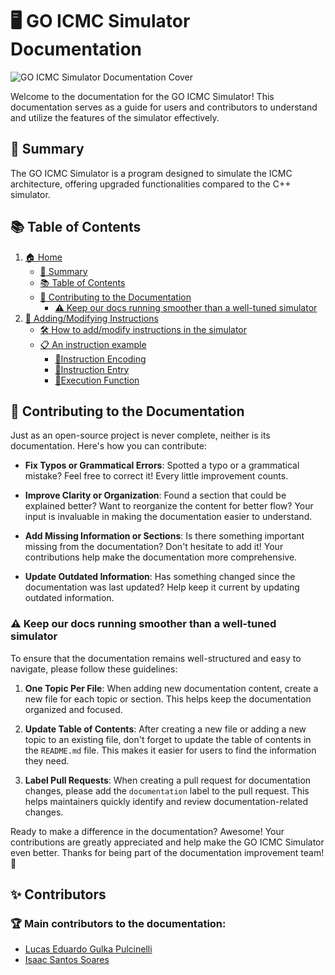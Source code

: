 # 🖥️ GO ICMC Simulator Documentation

![GO ICMC Simulator Documentation Cover](https://github.com/lucasgpulcinelli/goICMCsim/assets/11618151/446bacdf-aada-499b-a6f5-0b0bd75afd64)

Welcome to the documentation for the GO ICMC Simulator! This documentation serves as a guide for users and contributors to understand and utilize the features of the simulator effectively.

## 📝 Summary

The GO ICMC Simulator is a program designed to simulate the ICMC architecture, offering upgraded functionalities compared to the C++ simulator.

## 📚 Table of Contents
1. [🏠 Home](#🖥️-go-icmc-simulator-documentation)
    * [📝 Summary](#📝-summary)
    * [📚 Table of Contents](#📚-table-of-contents)
    * [🤝 Contributing to the Documentation](#🤝-contributing-to-the-documentation)
        - [⚠️ Keep our docs running smoother than a well-tuned simulator](#⚠️-keep-our-docs-running-smoother-than-a-well-tuned-simulator)
2. [📝 Adding/Modifying Instructions](AddingModifyingInstructions.md/#📝-addingmodifying-instructions)
    * [🛠️ How to add/modify instructions in the simulator](AddingModifyingInstructions.md/#🛠️-how-to-addmodify-instructions-in-the-simulator)
    * [📋 An instruction example](AddingModifyingInstructions.md/#📋-an-instruction-example)
        - [🔹Instruction Encoding](AddingModifyingInstructions.md/#🔹-instruction-encoding)
        - [🔹Instruction Entry](AddingModifyingInstructions.md/#🔹-instruction-entry)
        - [🔹Execution Function](AddingModifyingInstructions.md/#🔹-execution-function)
## 🤝 Contributing to the Documentation

Just as an open-source project is never complete, neither is its documentation. Here's how you can contribute:

- **Fix Typos or Grammatical Errors**: Spotted a typo or a grammatical mistake? Feel free to correct it! Every little improvement counts.

- **Improve Clarity or Organization**: Found a section that could be explained better? Want to reorganize the content for better flow? Your input is invaluable in making the documentation easier to understand.

- **Add Missing Information or Sections**: Is there something important missing from the documentation? Don't hesitate to add it! Your contributions help make the documentation more comprehensive.

- **Update Outdated Information**: Has something changed since the documentation was last updated? Help keep it current by updating outdated information.

### ⚠️ Keep our docs running smoother than a well-tuned simulator

To ensure that the documentation remains well-structured and easy to navigate, please follow these guidelines:

1. **One Topic Per File**: When adding new documentation content, create a new file for each topic or section. This helps keep the documentation organized and focused.

2. **Update Table of Contents**: After creating a new file or adding a new topic to an existing file, don't forget to update the table of contents in the `README.md` file. This makes it easier for users to find the information they need.

3. **Label Pull Requests**: When creating a pull request for documentation changes, please add the `documentation` label to the pull request. This helps maintainers quickly identify and review documentation-related changes.

Ready to make a difference in the documentation? Awesome! Your contributions are greatly appreciated and help make the GO ICMC Simulator even better. Thanks for being part of the documentation improvement team! 🎉

## ✨ Contributors

### 🏆 Main contributors to the documentation:

- [Lucas Eduardo Gulka Pulcinelli](https://github.com/lucasgpulcinelli)
- [Isaac Santos Soares](https://github.com/iss2718)